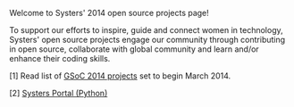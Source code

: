 Welcome to Systers' 2014 open source projects page!

To support our efforts to inspire, guide and connect women in technology, Systers' open source projects engage our community through contributing in open source, collaborate with global community and learn and/or enhance their coding skills.  

[1] Read list of [GSoC 2014 projects](Systers-GSoC-2014) set to begin March 2014.

[2] [Systers Portal (Python)](Systers-Portal) 



